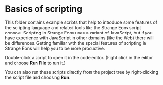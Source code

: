 # Basics of scripting
This folder contains example scripts that help to introduce some
features of the scripting language and related tools like the
Strange Eons script console. Scripting in Strange Eons uses
a variant of JavaScript, but if you have experience with
JavaScript in other domains (like the Web) there will be
differences. Getting familiar with the special features of
scripting in Strange Eons will help you to be more productive.

Double-click a script to open it in the code editor.
(Right click in the editor and choose **Run File** to run it.)

You can also run these scripts directly from the project tree
by right-clicking the script file and choosing **Run**.